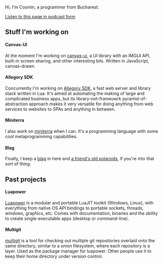 Hi, I'm Cosmin, a programmer from Bucharest. 

[Listen to this page in podcast form](https://capr.github.io/deep-dive.wav)

## Stuff I'm working on

#### Canvas-UI

At the moment I'm working on [canvas-ui](https://github.com/allegory-software/canvas-ui), 
a UI library with an IMGUI API, built-in screen sharing, and other interesting bits.
Written in JavaScript, canvas-drawn.

#### Allegory SDK

Concurrently I'm working on [Allegory SDK](https://github.com/allegory-software/allegory-sdk), 
a fast web server and library stack written in Lua. It's aimed at automating the making of 
large and complicated business apps, but its library-not-frameowrk pyramid-of-abstraction
approach makes it very versatile for doing anything from web services to websites to SPAs
and anything in between.

#### Miniterra

I also work on [miniterra](https://github.com/capr/miniterra) when I can.
It's a programming language with some cool metaprogramming capabilities.

#### Blag

Finally, I keep a [blag](https://github.com/capr/blag) in here 
and [a friend's old polaroids](https://rawgit.com/capr/oldbeat/master/index.html), 
if you're into that sort of thing.

## Past projects

#### Luapower

[Luapower](https://github.com/luapower/website/blob/master/luapower-www/md/github.md) 
is a modular and portable LuaJIT toolkit (Windows, Linux), with everything from native OS API bindings
to portable sockets, threads, windows, graphics, etc. Comes with documentation, binaries and 
the ability to create single-executable apps (desktop or command-line). 

#### Multigit

[multigit](https://github.com/capr/mgit) is a tool for checking out multiple git repositories 
overlaid onto the same directory, similar to a union filesystem, where each repository is a layer. 
Used as the package manager for luapower. Other people use it to keep their home directory 
under version control.
